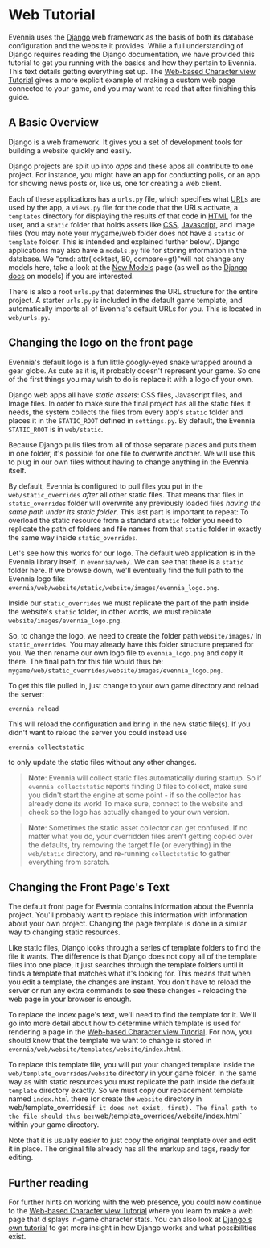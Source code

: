# Web Tutorial


Evennia uses the [Django](https://www.djangoproject.com/) web framework as the basis of both its
database configuration and the website it provides. While a full understanding of Django requires
reading the Django documentation, we have provided this tutorial to get you running with the basics
and how they pertain to Evennia. This text details getting everything set up. The [Web-based
Character view Tutorial](Web-Character-View-Tutorial) gives a more explicit example of making a
custom web page connected to your game, and you may want to read that after finishing this guide.

## A Basic Overview

Django is a web framework. It gives you a set of development tools for building a website quickly
and easily.

Django projects are split up into *apps* and these apps all contribute to one project. For instance,
you might have an app for conducting polls, or an app for showing news posts or, like us, one for
creating a web client.

Each of these applications has a `urls.py` file, which specifies what
[URL](http://en.wikipedia.org/wiki/Uniform_resource_locator)s are used by the app, a `views.py` file
for the code that the URLs activate, a `templates` directory for displaying the results of that code
in [HTML](http://en.wikipedia.org/wiki/Html) for the user, and a `static` folder that holds assets
like [CSS](http://en.wikipedia.org/wiki/CSS), [Javascript](http://en.wikipedia.org/wiki/Javascript),
and Image files (You may note your mygame/web folder does not have a `static` or `template` folder.
This is intended and explained further below). Django applications may also have a `models.py` file
for storing information in the database. We "cmd: attr(locktest, 80, compare=gt)"will not change any
models here, take a look at the [New Models](./New-Models) page (as well as the [Django
docs](https://docs.djangoproject.com/en/1.7/topics/db/models/) on models) if you are interested.

There is also a root `urls.py` that determines the URL structure for the entire project. A starter
`urls.py` is included in the default game template, and automatically imports all of Evennia's
default URLs for you. This is located in `web/urls.py`.

## Changing the logo on the front page

Evennia's default logo is a fun little googly-eyed snake wrapped around a gear globe. As cute as it
is, it probably doesn't represent your game. So one of the first things you may wish to do is
replace it with a logo of your own.

Django web apps all have _static assets_: CSS files, Javascript files, and Image files. In order to
make sure the final project has all the static files it needs, the system collects the files from
every app's `static` folder and places it in the `STATIC_ROOT` defined in `settings.py`. By default,
the Evennia `STATIC_ROOT` is in `web/static`.

Because Django pulls files from all of those separate places and puts them in one folder, it's
possible for one file to overwrite another. We will use this to plug in our own files without having
to change anything in the Evennia itself.

By default, Evennia is configured to pull files you put in the `web/static_overrides` *after* all
other static files. That means that files in `static_overrides` folder will overwrite any previously
loaded files *having the same path under its static folder*. This last part is important to repeat:
To overload the static resource from a standard `static` folder you need to replicate the path of
folders and file names from that `static` folder in exactly the same way inside `static_overrides`.

Let's see how this works for our logo. The default web application is in the Evennia library itself,
in `evennia/web/`. We can see that there is a `static` folder here. If we browse down, we'll
eventually find the full path to the Evennia logo file:
`evennia/web/website/static/website/images/evennia_logo.png`.

Inside our `static_overrides` we must replicate the part of the path inside the website's `static`
folder, in other words, we must replicate `website/images/evennia_logo.png`.

So, to change the logo, we need to create the folder path `website/images/` in `static_overrides`.
You may already have this folder structure prepared for you. We then rename our own logo file to
`evennia_logo.png` and copy it there. The final path for this file would thus be:
`mygame/web/static_overrides/website/images/evennia_logo.png`.

To get this file pulled in, just change to your own game directory and reload the server:

```
evennia reload
```

This will reload the configuration and bring in the new static file(s). If you didn't want to reload
the server you could instead use

```
evennia collectstatic
```

to only update the static files without any other changes.

> **Note**: Evennia will collect static files automatically during startup. So if `evennia
collectstatic` reports finding 0 files to collect, make sure you didn't start the engine at some
point - if so the collector has already done its work! To make sure, connect to the website and
check so the logo has actually changed to your own version.

> **Note**: Sometimes the static asset collector can get confused. If no matter what you do, your
overridden files aren't getting copied over the defaults, try removing the target file (or
everything) in the `web/static` directory, and re-running `collectstatic` to gather everything from
scratch.

## Changing the Front Page's Text

The default front page for Evennia contains information about the Evennia project. You'll probably
want to replace this information with information about your own project. Changing the page template
is done in a similar way to changing static resources.

Like static files, Django looks through a series of template folders to find the file it wants. The
difference is that Django does not copy all of the template files into one place, it just searches
through the template folders until it finds a template that matches what it's looking for. This
means that when you edit a template, the changes are instant. You don't have to reload the server or
run any extra commands to see these changes - reloading the web page in your browser is enough.

To replace the index page's text, we'll need to find the template for it. We'll go into more detail
about how to determine which template is used for rendering a page in the [Web-based Character view
Tutorial](Web-Character-View-Tutorial). For now, you should know that the template we want to change
is stored in `evennia/web/website/templates/website/index.html`.

To replace this template file, you will put your changed template inside the
`web/template_overrides/website` directory in your game folder. In the same way as with static
resources you must replicate the path inside the default `template` directory exactly. So we must
copy our replacement template named `index.html` there (or create the `website` directory in
web/template_overrides` if it does not exist, first). The final path to the file should thus be:
`web/template_overrides/website/index.html` within your game directory.

Note that it is usually easier to just copy the original template over and edit it in place. The
original file already has all the markup and tags, ready for editing.

## Further reading

For further hints on working with the web presence, you could now continue to the [Web-based
Character view Tutorial](Web-Character-View-Tutorial) where you learn to make a web page that
displays in-game character stats. You can also look at [Django's own
tutorial](https://docs.djangoproject.com/en/3.1/) to get more insight in how Django works and what
possibilities exist.
